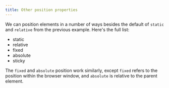 ```yaml
---
title: Other position properties
---
```


We can position elements in a number of ways besides the default of `static` and `relative` from the previous example. Here's the full list:

- static
- relative
- fixed
- absolute
- sticky

The `fixed` and `absolute` position work similarly, except `fixed` refers to the position within the browser window, and `absolute` is relative to the parent element.